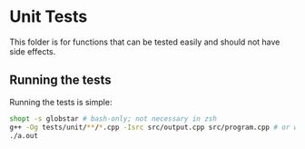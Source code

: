 # Unit Tests

This folder is for functions that can be tested easily and should not have side effects.

## Running the tests

Running the tests is simple:

```sh
shopt -s globstar # bash-only; not necessary in zsh
g++ -Og tests/unit/**/*.cpp -Isrc src/output.cpp src/program.cpp # or whichever compiler you prefer
./a.out
```

<!-- Note for future reference: If .cpp files from src/ are required in the future, don't naively use src/*.cpp, as that will get src/main.cpp and cause conflicts! -->
